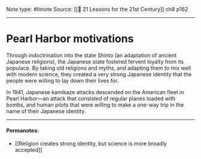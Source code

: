 Note type: #litnote
Source: [[📖 21 Lessons for the 21st Century]] ch8 p162

---
# Pearl Harbor motivations
Through indoctrination into the state Shinto (an adaptation of ancient Japanese religions), the Japanese state fostered fervent loyalty from its populace. By taking old religions and myths, and adapting them to mix well with modern science, they created a very strong Japanese identity that the people were willing to lay down their lives for.

In 1941, Japanese kamikaze attacks descended on the American fleet in Pearl Harbor—an attack that consisted of regular planes loaded with bombs, and human pilots that were willing to make a one-way trip in the name of their Japanese identity.

---
#### Permanotes:
- [[Religion creates strong identity, but science is more broadly accepted]]
